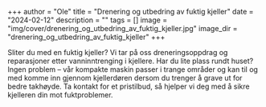 +++
author = "Ole"
title = "Drenering og utbedring av fuktig kjeller"
date = "2024-02-12"
description = ""
tags = []
image = "img/cover/drenering_og_utbedring_av_fuktig_kjeller.jpg"
image_dir = "drenering_og_utbedring_av_fuktig_kjeller"
+++

Sliter du med en fuktig kjeller? Vi tar på oss dreneringsoppdrag og reparasjoner etter vanninntrenging i kjellere. Har du lite plass rundt huset? Ingen problem – vår kompakte maskin passer i trange områder og kan til og med komme inn gjennom kjellerdøren dersom du trenger å grave ut for bedre takhøyde. Ta kontakt for et pristilbud, så hjelper vi deg med å sikre kjelleren din mot fuktproblemer.
